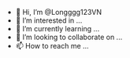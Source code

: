 - 👋 Hi, I’m @Longggg123VN
- 👀 I’m interested in ...
- 🌱 I’m currently learning ...
- 💞️ I’m looking to collaborate on ...
- 📫 How to reach me ...

<!---
Longggg123VN/Longggg123VN is a ✨ special ✨ repository because its `README.md` (this file) appears on your GitHub profile.
You can click the Preview link to take a look at your changes.
--->
